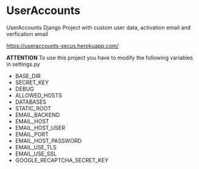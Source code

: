 # UserAccounts

UserAccounts Django Project with custom user data, activation email and verfication email

https://useraccounts-xecus.herokuapp.com/

**ATTENTION**
To use this project you have to modify the following variables in settings.py

  * BASE_DIR
  * SECRET_KEY
  * DEBUG
  * ALLOWED_HOSTS
  * DATABASES
  * STATIC_ROOT
  * EMAIL_BACKEND
  * EMAIL_HOST
  * EMAIL_HOST_USER
  * EMAIL_PORT
  * EMAIL_HOST_PASSWORD
  * EMAIL_USE_TLS
  * EMAIL_USE_SSL
  * GOOGLE_RECAPTCHA_SECRET_KEY
